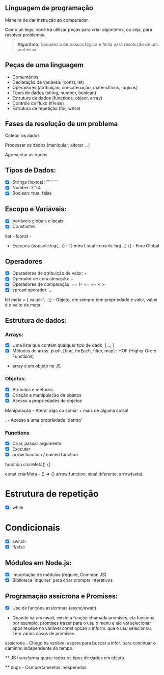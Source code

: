## Linguagem de programação

Maneira de dar instrução ao computador.

Como un lego, você irá utilizar peças para criar algoritmos, ou seja, para resolver problemas.

> **Algoritmo**: Sequência de passos lógica e finita para resolução de um problema.

## Peças de uma linguagem

- Comentários
- Declaração de variáveis (const, let)
- Operadores (atribuição, concatenação, matemáticos, lógicos)
- Tipos de dados (string, number, boolean) 
- Estrutura de dados (functions, object, array)
- Controle de fluxo (if/else)
- Estrutura de repetição (for, while)

## Fases da resolução de um problema

Coletar os dados

Processar os dados (manipular, alterar ...)

Apresentar os dados

## Tipos de Dados:

- [x] Strings (textos): "" '' ``
- [x] Number: 2 1.4
- [x] Boolean: true, false

## Escopo e Variáveis:

- [x] Variáveis globais e locais
- [x] Constantes

!let - 
!const -

* Escopos
{console.log(...)} - Dentro Local
console.log(...) {} - Fora Global 

## Operadores

- [x] Operadores de atribuição de valor: =
- [x] Operador de concatenação: +
- [x] Operadores de comparação: == != <= >= < >
- [x] spread operador: ...

let meta = { value: '...';} - Objeto, ele sempre tem propriedade e valor, value é o valor de meta.

## Estrutura de dados:

### Arrays:

- [x] Uma lista que contém qualquer tipo de dado, [..., ]
- [x] Métodos de array: push, [find, forEach, filter, map] : HOF (Higher Order Functions)

* array é um objeto no JS

### Objetos:

- [x] Atributos e métodos
- [x] Criação e manipulação de objetos
- [x] Acesso a propriedades de objetos

Manipulação - Aterar algo ou somar + mais de alguma coisa! 

. - Acesso a uma propriedade 'dentro'

### Functions

- [x] Criar, passar argumento
- [x] Executar
- [x] arrow function / named function

function criarMeta() {}

const criarMeta - () => {} arrow function, sinal diferente, arrow(seta).

# Estrutura de repetição

- [x] while

# Condicionais

- [x] switch
- [x] if/else

## Módulos em Node.js:

- [x] Importação de módulos (require, Common JS)
- [x] Biblioteca 'inquirer' para criar prompts interativos

## Programação assícrona e Promises:

- [x] Uso de funções assícronas (async/await)

* Quando há um await, existe a função chamada promises, ela funciona, por exemplo, promises trazer para o usu o menu e ele vai selecionar após recebe na variável const opcao a inform. que o usu selecionou. Tem vários casos de promises.

assícrona - Chego na variável espera para buscar a infor. para continuar o caminho independente do tempo.


** JS transforma quase todos os tipos de dados em objeto.

** bugs - Comportamentos inesperados